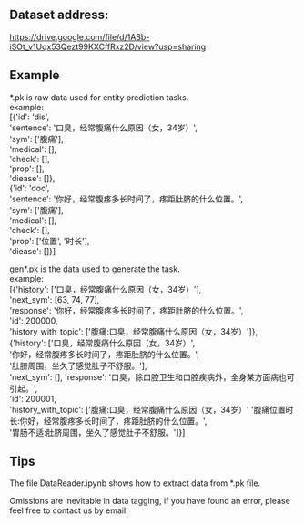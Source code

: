 ## Dataset address:

https://drive.google.com/file/d/1ASb-iSOt_v1Uqx53Qezt99KXCffRxz2D/view?usp=sharing

## Example
*.pk is raw data used for entity prediction tasks.  
example:  
  [{'id': 'dis',  
    'sentence': '口臭，经常腹痛什么原因（女，34岁）',  
    'sym': ['腹痛'],  
    'medical': [],  
    'check': [],  
    'prop': [],  
    'diease': []},  
   {'id': 'doc',  
    'sentence': '你好，经常腹疼多长时间了，疼距肚脐的什么位置。',  
    'sym': ['腹痛'],  
    'medical': [],  
    'check': [],  
    'prop': ['位置', '时长'],  
    'diease': []}]  


gen*.pk is the data used to generate the task.  
example:  
  [{'history': ['口臭，经常腹痛什么原因（女，34岁）'],  
    'next_sym': [63, 74, 77],  
    'response': '你好，经常腹疼多长时间了，疼距肚脐的什么位置。',  
    'id': 200000,  
    'history_with_topic': ['腹痛:口臭，经常腹痛什么原因（女，34岁）']},  
   {'history': ['口臭，经常腹痛什么原因（女，34岁）',  
     '你好，经常腹疼多长时间了，疼距肚脐的什么位置。',  
     '肚脐周围，坐久了感觉肚子不舒服。'],  
    'next_sym': [],
    'response': '口臭，除口腔卫生和口腔疾病外，全身某方面病也可引起。',  
    'id': 200001,  
    'history_with_topic': ['腹痛:口臭，经常腹痛什么原因（女，34岁）' 
     '腹痛位置时长:你好，经常腹疼多长时间了，疼距肚脐的什么位置。',  
     '胃肠不适:肚脐周围，坐久了感觉肚子不舒服。']}]  


## Tips
The file DataReader.ipynb shows how to extract data from *.pk file.  

Omissions are inevitable in data tagging, if you have found an error, please feel free to contact us by email!  























